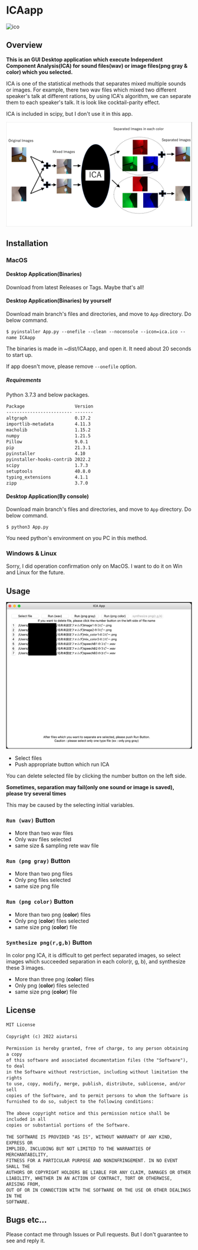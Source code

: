 # ICAapp

![ico](App/ica.ico)

## Overview

**This is an GUI Desktop application which execute Independent Component Analysis(ICA) for sound files(wav) or image files(png gray & color) which you selected.**

ICA is one of the statistical methods that separates mixed multiple sounds or images. For example, there two wav files which mixed two different speaker's talk at different rations, by using ICA's algorithm, we can separate them to each speaker's talk. It is look like cocktail-parity effect.

ICA is included in scipy, but I don't use it in this app.

![ICA-color](img/ICA-color.png)

## Installation

### MacOS

#### Desktop Application(Binaries)

Download from latest Releases or Tags. Maybe that's all!

#### Desktop Application(Binaries) by yourself

Download main branch's files and directories, and move to `App` directory.
Do below command.

```
$ pyinstaller App.py --onefile --clean --noconsole --icon=ica.ico --name ICAapp
```

The binaries is made in ~dist/ICAapp, and open it. It need about 20 seconds to start up.

If app doesn't move, please remove `--onefile` option.

##### Requirements

Python 3.7.3 and below packages.

```
Package                   Version
------------------------- -------
altgraph                  0.17.2
importlib-metadata        4.11.3
macholib                  1.15.2
numpy                     1.21.5
Pillow                    9.0.1
pip                       21.3.1
pyinstaller               4.10
pyinstaller-hooks-contrib 2022.2
scipy                     1.7.3
setuptools                40.8.0
typing_extensions         4.1.1
zipp                      3.7.0
```

#### Desktop Application(By console)

Download main branch's files and directories, and move to `App` directory.
Do below command.

```
$ python3 App.py
```

You need python's environment on you PC in this method.


### Windows & Linux

Sorry, I did operation confirmation only on MacOS. I want to do it on Win and Linux for the future.

## Usage

![Menu-mac](/img/Menu-mac.png)

- Select files
- Push appropriate button which run ICA

You can delete selected file by clicking the number button on the left side.

**Sometimes, separation may fail(only one sound or image is saved), please try several times**

This may be caused by the selecting initial variables.

### `Run (wav)` Button

- More than two wav files
- Only wav files selected
- same size & sampling rete wav file

### `Run (png gray)` Button

- More than two png files
- Only png files selected
- same size png file

### `Run (png color)` Button

- More than two png (**color**) files
- Only png (**color**) files selected
- same size png (**color**) file

### `Synthesize png(r,g,b)` Button

In color png ICA, it is difficult to get perfect separated images, so select images which succeeded separation in each color(r, g, b), and synthesize these 3 images.

- More than three png (**color**) files
- Only png (**color**) files selected
- same size png (**color**) file

## License

```
MIT License

Copyright (c) 2022 aiutarsi

Permission is hereby granted, free of charge, to any person obtaining a copy
of this software and associated documentation files (the "Software"), to deal
in the Software without restriction, including without limitation the rights
to use, copy, modify, merge, publish, distribute, sublicense, and/or sell
copies of the Software, and to permit persons to whom the Software is
furnished to do so, subject to the following conditions:

The above copyright notice and this permission notice shall be included in all
copies or substantial portions of the Software.

THE SOFTWARE IS PROVIDED "AS IS", WITHOUT WARRANTY OF ANY KIND, EXPRESS OR
IMPLIED, INCLUDING BUT NOT LIMITED TO THE WARRANTIES OF MERCHANTABILITY,
FITNESS FOR A PARTICULAR PURPOSE AND NONINFRINGEMENT. IN NO EVENT SHALL THE
AUTHORS OR COPYRIGHT HOLDERS BE LIABLE FOR ANY CLAIM, DAMAGES OR OTHER
LIABILITY, WHETHER IN AN ACTION OF CONTRACT, TORT OR OTHERWISE, ARISING FROM,
OUT OF OR IN CONNECTION WITH THE SOFTWARE OR THE USE OR OTHER DEALINGS IN THE
SOFTWARE.
```

## Bugs etc...

Please contact me through Issues or Pull requests. But I don't guarantee to see and reply it.

